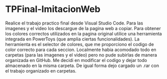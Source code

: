 # TPFinal-ImitacionWeb
Realice el trabajo practico final desde Visual Studio Code.
Para las imagenes y el video los descargue de la pagina web a copiar.
Para obtener los colores correctos utilizados en la pagina original utilice una herramienta integrada en PowerToys (que amplia ciertas funcionalidades). La herramienta es el selector de colores, que me proporciono el codigo de color correcto para cada seccion.
Localmente habia acomodado todo en carpetas (para las imagenes y el video) pero no pude subirlas de manera organizada en GitHub. Me decidi en modificar el codigo y dejar todo almacenado en la misma carpeta. De igual forma dejo cargado un .rar con el trabajo organizado en carpetas.
